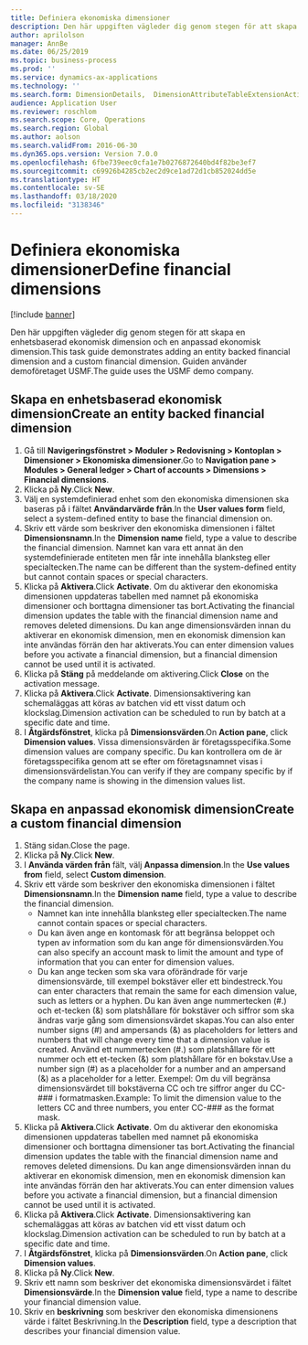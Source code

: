 ```yaml
---
title: Definiera ekonomiska dimensioner
description: Den här uppgiften vägleder dig genom stegen för att skapa en enhetsbaserad ekonomisk dimension och en anpassad ekonomisk dimension.
author: aprilolson
manager: AnnBe
ms.date: 06/25/2019
ms.topic: business-process
ms.prod: ''
ms.service: dynamics-ax-applications
ms.technology: ''
ms.search.form: DimensionDetails,  DimensionAttributeTableExtensionActivate, DimensionValueDetails
audience: Application User
ms.reviewer: roschlom
ms.search.scope: Core, Operations
ms.search.region: Global
ms.author: aolson
ms.search.validFrom: 2016-06-30
ms.dyn365.ops.version: Version 7.0.0
ms.openlocfilehash: 6fbe739eec0cfa1e7b0276872640bd4f82be3ef7
ms.sourcegitcommit: c69926b4285cb2ec2d9ce1ad72d1cb852024dd5e
ms.translationtype: HT
ms.contentlocale: sv-SE
ms.lasthandoff: 03/18/2020
ms.locfileid: "3138346"
---
```

# <a name="define-financial-dimensions"></a><span data-ttu-id="60dd0-103">Definiera ekonomiska dimensioner</span><span class="sxs-lookup"><span data-stu-id="60dd0-103">Define financial dimensions</span></span>

[!include [banner](../../includes/banner.md)]

<span data-ttu-id="60dd0-104">Den här uppgiften vägleder dig genom stegen för att skapa en enhetsbaserad ekonomisk dimension och en anpassad ekonomisk dimension.</span><span class="sxs-lookup"><span data-stu-id="60dd0-104">This task guide demonstrates adding an entity backed financial dimension and a custom financial dimension.</span></span>  <span data-ttu-id="60dd0-105">Guiden använder demoföretaget USMF.</span><span class="sxs-lookup"><span data-stu-id="60dd0-105">The guide uses the USMF demo company.</span></span>


## <a name="create-an-entity-backed-financial-dimension"></a><span data-ttu-id="60dd0-106">Skapa en enhetsbaserad ekonomisk dimension</span><span class="sxs-lookup"><span data-stu-id="60dd0-106">Create an entity backed financial dimension</span></span>
1. <span data-ttu-id="60dd0-107">Gå till **Navigeringsfönstret > Moduler > Redovisning > Kontoplan > Dimensioner > Ekonomiska dimensioner**.</span><span class="sxs-lookup"><span data-stu-id="60dd0-107">Go to **Navigation pane > Modules > General ledger > Chart of accounts > Dimensions > Financial dimensions**.</span></span>
2. <span data-ttu-id="60dd0-108">Klicka på **Ny**.</span><span class="sxs-lookup"><span data-stu-id="60dd0-108">Click **New**.</span></span>
3. <span data-ttu-id="60dd0-109">Välj en systemdefinierad enhet som den ekonomiska dimensionen ska baseras på i fältet **Användarvärde från**.</span><span class="sxs-lookup"><span data-stu-id="60dd0-109">In the **User values form** field, select a system-defined entity to base the financial dimension on.</span></span> 
4. <span data-ttu-id="60dd0-110">Skriv ett värde som beskriver den ekonomiska dimensionen i fältet **Dimensionsnamn**.</span><span class="sxs-lookup"><span data-stu-id="60dd0-110">In the **Dimension name** field, type a value to describe the financial dimension.</span></span> <span data-ttu-id="60dd0-111">Namnet kan vara ett annat än den systemdefinierade entiteten men får inte innehålla blanksteg eller specialtecken.</span><span class="sxs-lookup"><span data-stu-id="60dd0-111">The name can be different than the system-defined entity but cannot contain spaces or special characters.</span></span>
5. <span data-ttu-id="60dd0-112">Klicka på **Aktivera**.</span><span class="sxs-lookup"><span data-stu-id="60dd0-112">Click **Activate**.</span></span> <span data-ttu-id="60dd0-113">Om du aktiverar den ekonomiska dimensionen uppdateras tabellen med namnet på ekonomiska dimensioner och borttagna dimensioner tas bort.</span><span class="sxs-lookup"><span data-stu-id="60dd0-113">Activating the financial dimension updates the table with the financial dimension name and removes deleted dimensions.</span></span> <span data-ttu-id="60dd0-114">Du kan ange dimensionsvärden innan du aktiverar en ekonomisk dimension, men en ekonomisk dimension kan inte användas förrän den har aktiverats.</span><span class="sxs-lookup"><span data-stu-id="60dd0-114">You can enter dimension values before you activate a financial dimension, but a financial dimension cannot be used until it is activated.</span></span>  
6. <span data-ttu-id="60dd0-115">Klicka på **Stäng** på meddelande om aktivering.</span><span class="sxs-lookup"><span data-stu-id="60dd0-115">Click **Close** on the activation message.</span></span>
7. <span data-ttu-id="60dd0-116">Klicka på **Aktivera**.</span><span class="sxs-lookup"><span data-stu-id="60dd0-116">Click **Activate**.</span></span> <span data-ttu-id="60dd0-117">Dimensionsaktivering kan schemaläggas att köras av batchen vid ett visst datum och klockslag.</span><span class="sxs-lookup"><span data-stu-id="60dd0-117">Dimension activation can be scheduled to run by batch at a specific date and time.</span></span>  
8. <span data-ttu-id="60dd0-118">I **Åtgärdsfönstret**, klicka på **Dimensionsvärden**.</span><span class="sxs-lookup"><span data-stu-id="60dd0-118">On **Action pane**, click **Dimension values**.</span></span> <span data-ttu-id="60dd0-119">Vissa dimensionsvärden är företagsspecifika.</span><span class="sxs-lookup"><span data-stu-id="60dd0-119">Some dimension values are company specific.</span></span> <span data-ttu-id="60dd0-120">Du kan kontrollera om de är företagsspecifika genom att se efter om företagsnamnet visas i dimensionsvärdelistan.</span><span class="sxs-lookup"><span data-stu-id="60dd0-120">You can verify if they are company specific by if the company name is showing in the dimension values list.</span></span>  

## <a name="create-a-custom-financial-dimension"></a><span data-ttu-id="60dd0-121">Skapa en anpassad ekonomisk dimension</span><span class="sxs-lookup"><span data-stu-id="60dd0-121">Create a custom financial dimension</span></span>
1. <span data-ttu-id="60dd0-122">Stäng sidan.</span><span class="sxs-lookup"><span data-stu-id="60dd0-122">Close the page.</span></span>
2. <span data-ttu-id="60dd0-123">Klicka på **Ny**.</span><span class="sxs-lookup"><span data-stu-id="60dd0-123">Click **New**.</span></span>
3. <span data-ttu-id="60dd0-124">I **Använda värden från** fält, välj **Anpassa dimension**.</span><span class="sxs-lookup"><span data-stu-id="60dd0-124">In the **Use values from** field, select **Custom dimension**.</span></span>
4. <span data-ttu-id="60dd0-125">Skriv ett värde som beskriver den ekonomiska dimensionen i fältet **Dimensionsnamn**.</span><span class="sxs-lookup"><span data-stu-id="60dd0-125">In the **Dimension name** field, type a value to describe the financial dimension.</span></span>
    - <span data-ttu-id="60dd0-126">Namnet kan inte innehålla blanksteg eller specialtecken.</span><span class="sxs-lookup"><span data-stu-id="60dd0-126">The name cannot contain spaces or special characters.</span></span>  
    - <span data-ttu-id="60dd0-127">Du kan även ange en kontomask för att begränsa beloppet och typen av information som du kan ange för dimensionsvärden.</span><span class="sxs-lookup"><span data-stu-id="60dd0-127">You can also specify an account mask to limit the amount and type of information that you can enter for dimension values.</span></span>   
    - <span data-ttu-id="60dd0-128">Du kan ange tecken som ska vara oförändrade för varje dimensionsvärde, till exempel bokstäver eller ett bindestreck.</span><span class="sxs-lookup"><span data-stu-id="60dd0-128">You can enter characters that remain the same for each dimension value, such as letters or a hyphen.</span></span> <span data-ttu-id="60dd0-129">Du kan även ange nummertecken (#.) och et-tecken (&) som platshållare för bokstäver och siffror som ska ändras varje gång som dimensionsvärdet skapas.</span><span class="sxs-lookup"><span data-stu-id="60dd0-129">You can also enter number signs (#) and ampersands (&) as placeholders for letters and numbers that will change every time that a dimension value is created.</span></span> <span data-ttu-id="60dd0-130">Använd ett nummertecken (#.) som platshållare för ett nummer och ett et-tecken (&) som platshållare för en bokstav.</span><span class="sxs-lookup"><span data-stu-id="60dd0-130">Use a number sign (#) as a placeholder for a number and an ampersand (&) as a placeholder for a letter.</span></span>  <span data-ttu-id="60dd0-131">Exempel: Om du vill begränsa dimensionsvärdet till bokstäverna CC och tre siffror anger du CC-### i formatmasken.</span><span class="sxs-lookup"><span data-stu-id="60dd0-131">Example: To limit the dimension value to the letters CC and three numbers, you enter CC-### as the format mask.</span></span>  
5. <span data-ttu-id="60dd0-132">Klicka på **Aktivera**.</span><span class="sxs-lookup"><span data-stu-id="60dd0-132">Click **Activate**.</span></span> <span data-ttu-id="60dd0-133">Om du aktiverar den ekonomiska dimensionen uppdateras tabellen med namnet på ekonomiska dimensioner och borttagna dimensioner tas bort.</span><span class="sxs-lookup"><span data-stu-id="60dd0-133">Activating the financial dimension updates the table with the financial dimension name and removes deleted dimensions.</span></span> <span data-ttu-id="60dd0-134">Du kan ange dimensionsvärden innan du aktiverar en ekonomisk dimension, men en ekonomisk dimension kan inte användas förrän den har aktiverats.</span><span class="sxs-lookup"><span data-stu-id="60dd0-134">You can enter dimension values before you activate a financial dimension, but a financial dimension cannot be used until it is activated.</span></span>     
6. <span data-ttu-id="60dd0-135">Klicka på **Aktivera**.</span><span class="sxs-lookup"><span data-stu-id="60dd0-135">Click **Activate**.</span></span> <span data-ttu-id="60dd0-136">Dimensionsaktivering kan schemaläggas att köras av batchen vid ett visst datum och klockslag.</span><span class="sxs-lookup"><span data-stu-id="60dd0-136">Dimension activation can be scheduled to run by batch at a specific date and time.</span></span>      
7. <span data-ttu-id="60dd0-137">I **Åtgärdsfönstret**, klicka på **Dimensionsvärden**.</span><span class="sxs-lookup"><span data-stu-id="60dd0-137">On **Action pane**, click **Dimension values**.</span></span>
8. <span data-ttu-id="60dd0-138">Klicka på **Ny**.</span><span class="sxs-lookup"><span data-stu-id="60dd0-138">Click **New**.</span></span>
9. <span data-ttu-id="60dd0-139">Skriv ett namn som beskriver det ekonomiska dimensionsvärdet i fältet **Dimensionsvärde**.</span><span class="sxs-lookup"><span data-stu-id="60dd0-139">In the **Dimension value** field, type a name to describe your financial dimension value.</span></span>
10. <span data-ttu-id="60dd0-140">Skriv en **beskrivning** som beskriver den ekonomiska dimensionens värde i fältet Beskrivning.</span><span class="sxs-lookup"><span data-stu-id="60dd0-140">In the **Description** field, type a description that describes your financial dimension value.</span></span>

